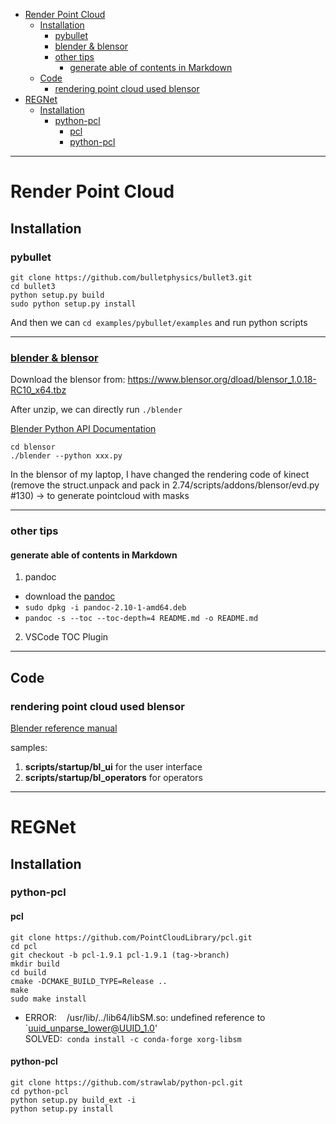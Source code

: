 
- [Render Point Cloud](#Render-Point-Cloud)
  - [Installation](#Installation)   
    - [pybullet](#pybullet)  
    - [blender & blensor](#blender--blensorhttpswwwblensororgpagesdownloadshtml)   
    - [other tips](#other-tips)      
      - [generate able of contents in Markdown](#generate-able-of-contents-in-markdown)
  - [Code](#Code) 
    - [rendering point cloud used blensor](#rendering-point-cloud-used-blensor)  
- [REGNet](#REGNet)
  - [Installation](#Installation)   
    - [python-pcl](#python-pcl)  
      - [pcl](#pcl)  
      - [python-pcl](#python-pcl)  

---
# Render Point Cloud
## Installation
### pybullet
```
git clone https://github.com/bulletphysics/bullet3.git
cd bullet3 
python setup.py build
sudo python setup.py install
```
And then we can ```cd examples/pybullet/examples``` and run python scripts

---

### [blender & blensor](https://www.blensor.org/pages/downloads.html)

Download the blensor from: https://www.blensor.org/dload/blensor_1.0.18-RC10_x64.tbz

After unzip, we can directly run ```./blender```

[Blender Python API Documentation](https://docs.blender.org/api/current/)

```
cd blensor
./blender --python xxx.py
```
In the blensor of my laptop, I have changed the rendering code of kinect (remove the struct.unpack and pack in 2.74/scripts/addons/blensor/evd.py #130) -> to generate pointcloud with masks

---

### other tips

#### generate able of contents in Markdown
1. pandoc
- download the [pandoc](https://github.com/jgm/pandoc/releases/download/2.10/pandoc-2.10-1-amd64.deb)
- `sudo dpkg -i pandoc-2.10-1-amd64.deb`
- `pandoc -s --toc --toc-depth=4 README.md -o README.md`

2. VSCode TOC Plugin

---
## Code
### rendering point cloud used blensor
[Blender reference manual](https://docs.blender.org/manual/en/latest/)

samples:
1. **scripts/startup/bl_ui** for the user interface
2. **scripts/startup/bl_operators** for operators


---
# REGNet
## Installation
### python-pcl
#### pcl
```
git clone https://github.com/PointCloudLibrary/pcl.git
cd pcl
git checkout -b pcl-1.9.1 pcl-1.9.1 (tag->branch)
mkdir build
cd build
cmake -DCMAKE_BUILD_TYPE=Release ..
make
sudo make install
```

- ERROR:&nbsp; &nbsp; /usr/lib/../lib64/libSM.so: undefined reference to `uuid_unparse_lower@UUID_1.0' \
SOLVED:&nbsp; ```conda install -c conda-forge xorg-libsm```

#### python-pcl
```
git clone https://github.com/strawlab/python-pcl.git
cd python-pcl
python setup.py build_ext -i
python setup.py install
```